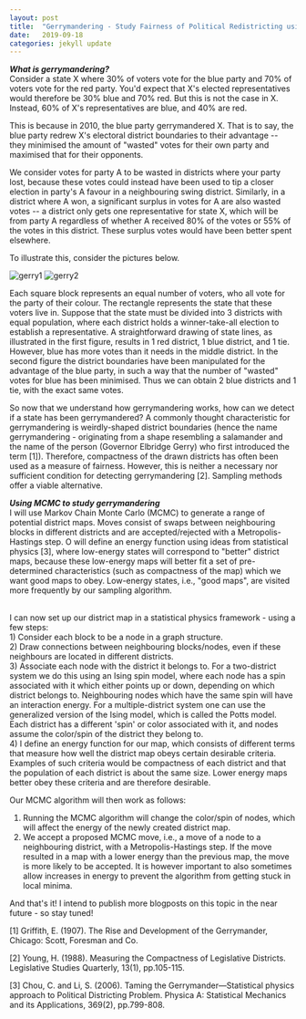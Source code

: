 ```yaml
---
layout: post
title:  "Gerrymandering - Study Fairness of Political Redistricting using MCMC"
date:   2019-09-18 
categories: jekyll update
---
```


<!--- Redrawn Constituency Boundaries using Sampling Methods -->
***What is gerrymandering?*** <br>
Consider a state X where 30% of voters vote for the blue party and 70% of voters vote for the red party. You'd expect that X's elected representatives would therefore be 30% blue and 70% red. But this is not the case in X. Instead, 60% of X's representatives are blue, and 40% are red.

This is because in 2010, the blue party gerrymandered X. That is to say, the blue party redrew X's electoral district boundaries to their advantage -- they minimised the amount of "wasted" votes for their own party and maximised that for their opponents. 
<!---Gerrymandering is a term originating from US politics and involves the redrawing of constituency/electoral district boundaries to the benefit of a specific political party. Rule one of gerrymandering is to 
	maximise the amount of "wasted votes" of your opposing political party, while minimising the amount for your own party. -->
We consider votes for party A to be wasted in districts where your party lost, because these votes could instead have been used to tip a closer election in party's A favour in a neighbouring swing district. Similarly, in a district where A won, a significant surplus in votes for A are also wasted votes -- a district only gets one representative for state X, which will be from party A regardless of whether A received 80% of the votes or 55% of the votes in this district. These surplus votes would have been better spent elsewhere. 

To illustrate this, consider the pictures below.

![gerry1]({{TiffanyVlaar.github.io}}/pics/gerry1.png)
![gerry2]({{TiffanyVlaar.github.io}}/pics/gerry2.png)

Each square block represents an equal number of voters, who all vote for the party of their colour. The rectangle represents the state that these voters live in. Suppose that the state must be divided into 3 districts with equal population, where each district holds a winner-take-all election to establish a representative. A straightforward drawing of state lines, as illustrated in the first figure, results in 1 red district, 1 blue district, and 1 tie. However, blue has more votes than it needs in the middle district. In the second figure the district boundaries have been manipulated for the advantage of the blue party, in such a way that the number of "wasted" votes for blue has been minimised. Thus we can obtain 2 blue districts and 1 tie, with the exact same votes.

<!---In the pictures above I've given an example of the effect of gerrymandering for a two-party system with three constituencies. In the United Kingdom each constituency consists of a collection of wards (the individually coloured squares). These wards are used for local government, whereas each constituency as a whole will select a single MP (member of parliament) to represent the region on a national level. In the first figure, blue has a lot of surplus votes in the middle constituency, which can be moved to neighbouring constituencies to win the election there. In the second figure the boundaries have been manipulated for the advantage of the blue party, which has now won two constituencies instead of just one. The amount of wasted votes of the red party has been maximised.
 
In practice, the gerrymandering people will do this by identifying areas where they are very unlikely or very likely to win based on historical voting data and by identifying the voting patterns of different population groups. For example, in the USA african americans typically tend to vote for the democrats. By spreading out the votes of african americans over different constituencies, republicans can manage to dissolve the influence of these votes and increase the amount of wasted votes of the democratic party.-->

So now that we understand how gerrymandering works, how can we detect if a state has been gerrymandered? A commonly thought characteristic for gerrymandering is weirdly-shaped district boundaries (hence the name gerrymandering - originating from a shape resembling a salamander and the name of the person (Governor Elbridge Gerry) who first introduced the term [1]). Therefore, compactness of the drawn districts has often been used as a measure of fairness. However, this is neither a necessary nor sufficient condition for detecting gerrymandering [2]. Sampling methods offer a viable alternative. 

***Using MCMC to study gerrymandering*** <br>
I will use Markov Chain Monte Carlo (MCMC) to generate a range of potential district maps. Moves consist of swaps between neighbouring blocks in different districts and are accepted/rejected with a Metropolis-Hastings step. O will define an energy function using ideas from statistical physics [3], where low-energy states will correspond to "better" district maps, because these low-energy maps will better fit a set of pre-determined characteristics (such as compactness of the map) which we want good maps to obey. Low-energy states, i.e., "good maps", are visited more frequently by our sampling algorithm. 

<!--- ![gerry1]({{TiffanyVlaar.github.io}}/pics/Gerrymander.png) -->
<br>
I can now set up our district map in a statistical physics framework - using a few steps: <br>
1) Consider each block to be a node in a graph structure. <br>
2) Draw connections between neighbouring blocks/nodes, even if these neighbours are located in different districts. <br>
3) Associate each node with the district it belongs to. For a two-district system we do this using an Ising spin model, where each node has a spin associated with it which either points up or down, depending on which district belongs to. Neighbouring nodes which have the same spin will have an interaction energy. For a multiple-district system one can use the generalized version of the Ising model, which is called the Potts model. Each district has a different 'spin' or color associated with it, and nodes assume the color/spin of the district they belong to. <br>
4) I define an energy function for our map, which consists of different terms that measure how well the district map obeys certain desirable criteria. Examples of such criteria would be compactness of each district and that the population of each district is about the same size. Lower energy maps better obey these criteria and are therefore desirable. 

Our MCMC algorithm will then work as follows:
1) Running the MCMC algorithm will change the color/spin of nodes, which will affect the energy of the newly created district map.  <br>
2) We accept a proposed MCMC move, i.e., a move of a node to a neighbouring district, with a Metropolis-Hastings step. If the move resulted in a map with a lower energy than the previous map, the move is more likely to be accepted. It is however important to also sometimes allow increases in energy to prevent the algorithm from getting stuck in local minima.


And that's it! I intend to publish more blogposts on this topic in the near future - so stay tuned!


 [1] Griffith, E. (1907). The Rise and Development of the Gerrymander, Chicago: Scott, Foresman and Co.

[2] Young, H. (1988). Measuring the Compactness of Legislative Districts. Legislative Studies Quarterly, 13(1), pp.105-115.

[3] Chou, C. and Li, S. (2006). Taming the Gerrymander—Statistical physics approach to Political Districting Problem. Physica A: Statistical Mechanics and its Applications, 369(2), pp.799-808.

